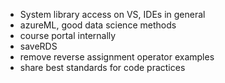 + System library access on VS, IDEs in general
+ azureML, good data science methods
+ course portal internally
+ saveRDS
+ remove reverse assignment operator examples
+ share best standards for code practices